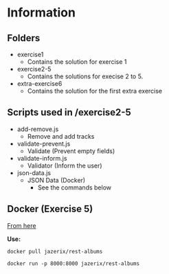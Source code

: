 # Information
## Folders
  * exercise1
    * Contains the solution for exercise 1
  * exercise2-5
    * Contains the solutions for execise 2 to 5.
  * extra-exercise6
    * Contains the solution for the first extra exercise


## Scripts used in /exercise2-5
* add-remove.js
  * Remove and add tracks
* validate-prevent.js
  * Validate (Prevent empty fields)
* validate-inform.js
  * Validator (Inform the user)
* json-data.js
  * JSON Data (Docker)
    * See the commands below


## Docker (Exercise 5)
[From here](https://hub.docker.com/r/jazerix/rest-albums)

**Use:**

```docker
docker pull jazerix/rest-albums

docker run -p 8000:8000 jazerix/rest-albums
```
